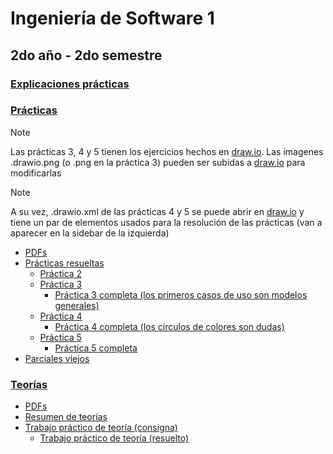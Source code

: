 # Ingeniería de Software 1
## 2do año - 2do semestre
### [Explicaciones prácticas](https://github.com/Pedro0604/2do-LS-LI-API-ATIC/tree/main/2do%20semestre/Ing1/Explicaciones%20de%20pr%C3%A1ctica)
### [Prácticas](https://github.com/Pedro0604/2do-LS-LI-API-ATIC/tree/main/2do%20semestre/Ing1/Pr%C3%A1cticas)
> [!NOTE]
> Las prácticas 3, 4 y 5 tienen los ejercicios hechos en [draw.io](https://draw.io). Las imagenes .drawio.png (o .png en la práctica 3) pueden ser subidas a [draw.io](https://draw.io) para modificarlas

> [!NOTE]
> A su vez, .drawio.xml de las prácticas 4 y 5 se puede abrir en [draw.io](https://draw.io) y tiene un par de elementos usados para la resolución de las prácticas (van a aparecer en la sidebar de la izquierda)

  * [PDFs](https://github.com/Pedro0604/2do-LS-LI-API-ATIC/tree/main/2do%20semestre/Ing1/Pr%C3%A1cticas/PDFs)
  * [Prácticas resueltas](https://github.com/Pedro0604/2do-LS-LI-API-ATIC/tree/main/2do%20semestre/Ing1/Pr%C3%A1cticas/Pr%C3%A1cticas%20resueltas)
    * [Práctica 2](https://github.com/Pedro0604/2do-LS-LI-API-ATIC/tree/main/2do%20semestre/Ing1/Pr%C3%A1cticas/Pr%C3%A1cticas%20resueltas/Pr%C3%A1ctica%202)
    * [Práctica 3](https://github.com/Pedro0604/2do-LS-LI-API-ATIC/tree/main/2do%20semestre/Ing1/Pr%C3%A1cticas/Pr%C3%A1cticas%20resueltas/Pr%C3%A1ctica%203)
      * [Práctica 3 completa (los primeros casos de uso son modelos generales)](https://github.com/Pedro0604/2do-LS-LI-API-ATIC/blob/main/2do%20semestre/Ing1/Pr%C3%A1cticas/Pr%C3%A1cticas%20resueltas/Pr%C3%A1ctica%203/Pr%C3%A1ctica%203%20-%20PDF.pdf)
    * [Práctica 4](https://github.com/Pedro0604/2do-LS-LI-API-ATIC/tree/main/2do%20semestre/Ing1/Pr%C3%A1cticas/Pr%C3%A1cticas%20resueltas/Pr%C3%A1ctica%204)
      * [Práctica 4 completa (los círculos de colores son dudas)](https://github.com/Pedro0604/2do-LS-LI-API-ATIC/blob/main/2do%20semestre/Ing1/Pr%C3%A1cticas/Pr%C3%A1cticas%20resueltas/Pr%C3%A1ctica%204/Pr%C3%A1ctica%204%20-%20PDF.pdf)
    * [Práctica 5](https://github.com/Pedro0604/2do-LS-LI-API-ATIC/tree/main/2do%20semestre/Ing1/Pr%C3%A1cticas/Pr%C3%A1cticas%20resueltas/Pr%C3%A1ctica%205)
      * [Práctica 5 completa](https://github.com/Pedro0604/2do-LS-LI-API-ATIC/blob/main/2do%20semestre/Ing1/Pr%C3%A1cticas/Pr%C3%A1cticas%20resueltas/Pr%C3%A1ctica%205/Pr%C3%A1ctica%205%20-%20PDF.pdf)
  * [Parciales viejos](https://github.com/Pedro0604/2do-LS-LI-API-ATIC/tree/main/2do%20semestre/Ing1/Pr%C3%A1cticas/Parciales%20viejos)
### [Teorías](https://github.com/Pedro0604/2do-LS-LI-API-ATIC/tree/main/2do%20semestre/Ing1/Teor%C3%ADas)
  * [PDFs](https://github.com/Pedro0604/2do-LS-LI-API-ATIC/tree/main/2do%20semestre/Ing1/Teor%C3%ADas/PDFs)
  * [Resumen de teorías](https://github.com/Pedro0604/2do-LS-LI-API-ATIC/blob/main/2do%20semestre/Ing1/Teor%C3%ADas/Resumen%20teor%C3%ADas.pdf)
  * [Trabajo práctico de teoría (consigna)](https://github.com/Pedro0604/2do-LS-LI-API-ATIC/blob/main/2do%20semestre/Ing1/Teor%C3%ADas/PDFs/TP%20promoci%C3%B3n.pdf)
    * [Trabajo práctico de teoría (resuelto)](https://github.com/Pedro0604/2do-LS-LI-API-ATIC/blob/main/2do%20semestre/Ing1/Teor%C3%ADas/Trabajo%20pr%C3%A1ctico%20de%20teoria.pdf)
